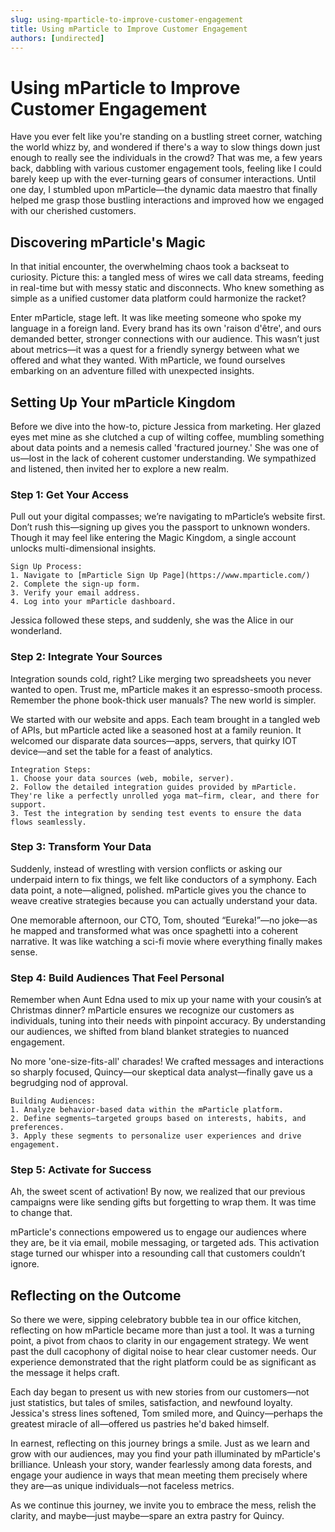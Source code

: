 ```yaml
---
slug: using-mparticle-to-improve-customer-engagement
title: Using mParticle to Improve Customer Engagement
authors: [undirected]
---
```



# Using mParticle to Improve Customer Engagement

Have you ever felt like you're standing on a bustling street corner, watching the world whizz by, and wondered if there's a way to slow things down just enough to really see the individuals in the crowd? That was me, a few years back, dabbling with various customer engagement tools, feeling like I could barely keep up with the ever-turning gears of consumer interactions. Until one day, I stumbled upon mParticle—the dynamic data maestro that finally helped me grasp those bustling interactions and improved how we engaged with our cherished customers.

## Discovering mParticle's Magic

In that initial encounter, the overwhelming chaos took a backseat to curiosity. Picture this: a tangled mess of wires we call data streams, feeding in real-time but with messy static and disconnects. Who knew something as simple as a unified customer data platform could harmonize the racket?

Enter mParticle, stage left. It was like meeting someone who spoke my language in a foreign land. Every brand has its own 'raison d'être', and ours demanded better, stronger connections with our audience. This wasn’t just about metrics—it was a quest for a friendly synergy between what we offered and what they wanted. With mParticle, we found ourselves embarking on an adventure filled with unexpected insights.

## Setting Up Your mParticle Kingdom

Before we dive into the how-to, picture Jessica from marketing. Her glazed eyes met mine as she clutched a cup of wilting coffee, mumbling something about data points and a nemesis called 'fractured journey.' She was one of us—lost in the lack of coherent customer understanding. We sympathized and listened, then invited her to explore a new realm.

### Step 1: Get Your Access

Pull out your digital compasses; we’re navigating to mParticle’s website first. Don’t rush this—signing up gives you the passport to unknown wonders. Though it may feel like entering the Magic Kingdom, a single account unlocks multi-dimensional insights.

```text
Sign Up Process:
1. Navigate to [mParticle Sign Up Page](https://www.mparticle.com/)
2. Complete the sign-up form.
3. Verify your email address.
4. Log into your mParticle dashboard.
```

Jessica followed these steps, and suddenly, she was the Alice in our wonderland.

### Step 2: Integrate Your Sources

Integration sounds cold, right? Like merging two spreadsheets you never wanted to open. Trust me, mParticle makes it an espresso-smooth process. Remember the phone book-thick user manuals? The new world is simpler.

We started with our website and apps. Each team brought in a tangled web of APIs, but mParticle acted like a seasoned host at a family reunion. It welcomed our disparate data sources—apps, servers, that quirky IOT device—and set the table for a feast of analytics.

```text
Integration Steps:
1. Choose your data sources (web, mobile, server).
2. Follow the detailed integration guides provided by mParticle. They're like a perfectly unrolled yoga mat—firm, clear, and there for support.
3. Test the integration by sending test events to ensure the data flows seamlessly.
```

### Step 3: Transform Your Data

Suddenly, instead of wrestling with version conflicts or asking our underpaid intern to fix things, we felt like conductors of a symphony. Each data point, a note—aligned, polished. mParticle gives you the chance to weave creative strategies because you can actually understand your data.

One memorable afternoon, our CTO, Tom, shouted “Eureka!”—no joke—as he mapped and transformed what was once spaghetti into a coherent narrative. It was like watching a sci-fi movie where everything finally makes sense.

### Step 4: Build Audiences That Feel Personal

Remember when Aunt Edna used to mix up your name with your cousin’s at Christmas dinner? mParticle ensures we recognize our customers as individuals, tuning into their needs with pinpoint accuracy. By understanding our audiences, we shifted from bland blanket strategies to nuanced engagement.

No more 'one-size-fits-all' charades! We crafted messages and interactions so sharply focused, Quincy—our skeptical data analyst—finally gave us a begrudging nod of approval.

```text
Building Audiences:
1. Analyze behavior-based data within the mParticle platform.
2. Define segments—targeted groups based on interests, habits, and preferences.
3. Apply these segments to personalize user experiences and drive engagement.
```

### Step 5: Activate for Success

Ah, the sweet scent of activation! By now, we realized that our previous campaigns were like sending gifts but forgetting to wrap them. It was time to change that.

mParticle's connections empowered us to engage our audiences where they are, be it via email, mobile messaging, or targeted ads. This activation stage turned our whisper into a resounding call that customers couldn’t ignore.

## Reflecting on the Outcome

So there we were, sipping celebratory bubble tea in our office kitchen, reflecting on how mParticle became more than just a tool. It was a turning point, a pivot from chaos to clarity in our engagement strategy. We went past the dull cacophony of digital noise to hear clear customer needs. Our experience demonstrated that the right platform could be as significant as the message it helps craft.

Each day began to present us with new stories from our customers—not just statistics, but tales of smiles, satisfaction, and newfound loyalty. Jessica's stress lines softened, Tom smiled more, and Quincy—perhaps the greatest miracle of all—offered us pastries he'd baked himself.

In earnest, reflecting on this journey brings a smile. Just as we learn and grow with our audiences, may you find your path illuminated by mParticle's brilliance. Unleash your story, wander fearlessly among data forests, and engage your audience in ways that mean meeting them precisely where they are—as unique individuals—not faceless metrics.

As we continue this journey, we invite you to embrace the mess, relish the clarity, and maybe—just maybe—spare an extra pastry for Quincy.